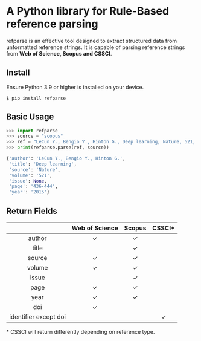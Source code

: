 # A Python library for Rule-Based reference parsing

refparse is an effective tool designed to extract structured data from unformatted reference strings. It is capable of parsing reference strings from **Web of Science, Scopus and CSSCI**.

## Install
Ensure Python 3.9 or higher is installed on your device.

```console
$ pip install refparse
```

## Basic Usage
```python
>>> import refparse
>>> source = "scopus"
>>> ref = "LeCun Y., Bengio Y., Hinton G., Deep learning, Nature, 521, pp. 436-444, (2015)"
>>> print(refparse.parse(ref, source))

{'author': 'LeCun Y., Bengio Y., Hinton G.',
 'title': 'Deep learning',
 'source': 'Nature',
 'volume': '521',
 'issue': None,
 'page': '436-444',
 'year': '2015'}
```

## Return Fields

|        | Web of Science | Scopus  | CSSCI*  |
| :---:  | :---:          | :---:   | :---:   |
| author | &check;        | &check; |         |
| title  |                | &check; |         |
| source | &check;        | &check; |         |
| volume | &check;        | &check; |         |
| issue  |                | &check; |         |
| page   | &check;        | &check; |         |
| year   | &check;        | &check; |         |
| doi    | &check;        |         |         |
| identifier except doi | |         | &check; |

\* CSSCI will return differently depending on reference type.
